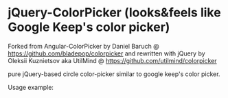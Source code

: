 # jQuery-ColorPicker (looks&feels like Google Keep's color picker)
Forked from Angular-ColorPicker by Daniel Baruch @ https://github.com/bladepop/colorpicker
and rewritten with jQuery by Oleksii Kuznietsov aka UtilMind @ https://github.com/utilmind/colorpicker

pure jQuery-based circle color-picker similar to google keep's color picker.

Usage example:

